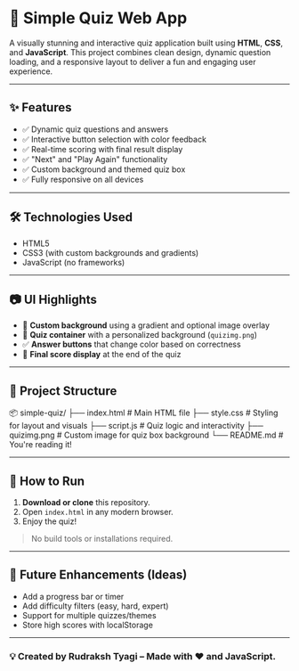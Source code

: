 # 🚀 Simple Quiz Web App

A visually stunning and interactive quiz application built using **HTML**, **CSS**, and **JavaScript**. This project combines clean design, dynamic question loading, and a responsive layout to deliver a fun and engaging user experience.


---

## ✨ Features

- ✅ Dynamic quiz questions and answers
- ✅ Interactive button selection with color feedback
- ✅ Real-time scoring with final result display
- ✅ "Next" and "Play Again" functionality
- ✅ Custom background and themed quiz box
- ✅ Fully responsive on all devices

---

## 🛠️ Technologies Used

- HTML5
- CSS3 (with custom backgrounds and gradients)
- JavaScript (no frameworks)

---

## 📷 UI Highlights

- 🎨 **Custom background** using a gradient and optional image overlay
- 💠 **Quiz container** with a personalized background (`quizimg.png`)
- ✅ **Answer buttons** that change color based on correctness
- 💬 **Final score display** at the end of the quiz

---

## 📁 Project Structure

📦 simple-quiz/
├── index.html # Main HTML file
├── style.css # Styling for layout and visuals
├── script.js # Quiz logic and interactivity
├── quizimg.png # Custom image for quiz box background
└── README.md # You're reading it!

---

## 🚦 How to Run

1. **Download or clone** this repository.
2. Open `index.html` in any modern browser.
3. Enjoy the quiz!

> No build tools or installations required.

---

## 🧠 Future Enhancements (Ideas)

- Add a progress bar or timer
- Add difficulty filters (easy, hard, expert)
- Support for multiple quizzes/themes
- Store high scores with localStorage

---

### 💡 Created by Rudraksh  Tyagi – Made with ❤️ and JavaScript.
